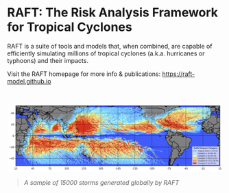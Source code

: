 # RAFT: The Risk Analysis Framework for Tropical Cyclones

RAFT is a suite of tools and models that, when combined, are capable of efficiently simulating millions of tropical cyclones (a.k.a. hurricanes or typhoons) and their impacts.

Visit the RAFT homepage for more info & publications: https://raft-model.github.io

<br>

![Sample of global RAFT storms](/imgs/RAFT_15000_track_sample.png)

> _A sample of 15000 storms generated globally by RAFT_

